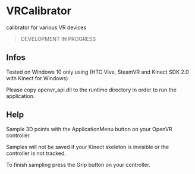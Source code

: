 # VRCalibrator
calibrator for various VR devices

> DEVELOPMENT IN PROGRESS

Infos
---
Tested on Windows 10 only using (HTC Vive, SteamVR and Kinect SDK 2.0 with Kinect for Windows)

Please copy openvr_api.dll to the runtime directory in order to run the application.


Help
---
Sample 3D points with the ApplicationMenu button on your OpenVR controller.

Samples will not be saved if your Kinect skeleton is invisible or the controller is not tracked.

To finish sampling press the Grip button on your controller.
